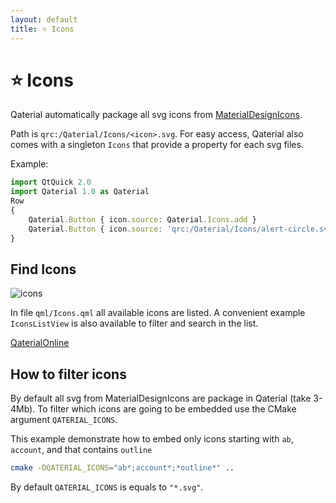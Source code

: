 ```yaml
---
layout: default
title: ⭐ Icons
---
```


# ⭐ Icons

Qaterial automatically package all svg icons from [MaterialDesignIcons](https://github.com/Templarian/MaterialDesign).

Path is `qrc:/Qaterial/Icons/<icon>.svg`.
For easy access, Qaterial also comes with a singleton `Icons` that provide a property for each svg files.

Example:


``` js
import QtQuick 2.0
import Qaterial 1.0 as Qaterial
Row
{
    Qaterial.Button { icon.source: Qaterial.Icons.add }
    Qaterial.Button { icon.source: 'qrc:/Qaterial/Icons/alert-circle.svg' }
}
```

## Find Icons

![icons](https://user-images.githubusercontent.com/17255804/86470477-d1df1680-bd3b-11ea-8602-d25f7f215df3.gif)

In file `qml/Icons.qml` all available icons are listed.
A convenient example `IconsListView` is also available to filter and search in the list.

[QaterialOnline](https://tinyurl.com/yb7tlx5n)

## How to filter icons

By default all svg from MaterialDesignIcons are package in Qaterial (take 3-4Mb).
To filter which icons are going to be embedded use the CMake argument `QATERIAL_ICONS`.

This example demonstrate how to embed only icons starting with `ab`, `account`, and that contains `outline`
``` bash
cmake -DQATERIAL_ICONS="ab*;account*;*outline*" ..
```

By default `QATERIAL_ICONS` is equals to `"*.svg"`.